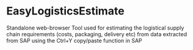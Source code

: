 # EasyLogisticsEstimate

Standalone web-browser Tool used for estimating the logistical supply chain requirements (costs, packaging, delivery etc) from data extracted from SAP using the Ctrl+Y copy/paste function in SAP 
